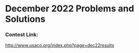 # December 2022 Problems and Solutions

### Contest Link:
http://www.usaco.org/index.php?page=dec22results